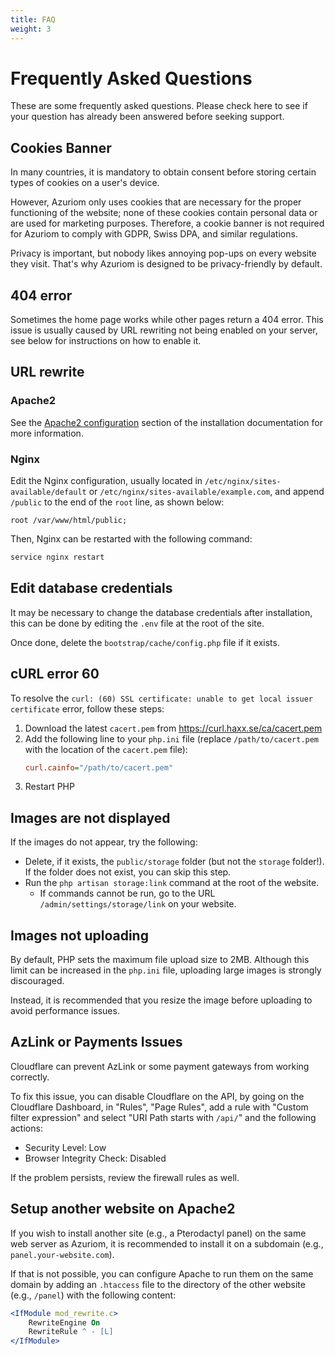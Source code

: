 ```yaml
---
title: FAQ
weight: 3
---
```


# Frequently Asked Questions

These are some frequently asked questions. Please check here to see if your question has already been answered before seeking support.

## Cookies Banner

In many countries, it is mandatory to obtain consent before storing certain types of cookies on a user's device.

However, Azuriom only uses cookies that are necessary for the proper functioning of the website;
none of these cookies contain personal data or are used for marketing purposes.
Therefore, a cookie banner is not required for Azuriom to comply with GDPR, Swiss DPA, and similar regulations.

Privacy is important, but nobody likes annoying pop-ups on every website they visit.
That's why Azuriom is designed to be privacy-friendly by default.

## 404 error

Sometimes the home page works while other pages return a 404 error.
This issue is usually caused by URL rewriting not being enabled on your server,
see below for instructions on how to enable it.

## URL rewrite

### Apache2

See the [Apache2 configuration](installation#apache2) section of the installation documentation for more information.

### Nginx

Edit the Nginx configuration, usually located in `/etc/nginx/sites-available/default`
or `/etc/nginx/sites-available/example.com`, and append `/public` to the end of the `root` line, as shown below:
```nginx
root /var/www/html/public;
```

Then, Nginx can be restarted with the following command:
```sh
service nginx restart
```

## Edit database credentials

It may be necessary to change the database credentials after installation,
this can be done by editing the `.env` file at the root of the site.

Once done, delete the `bootstrap/cache/config.php` file if it exists.

## cURL error 60

To resolve the `curl: (60) SSL certificate: unable to get local issuer certificate` error,
follow these steps:
1. Download the latest `cacert.pem` from https://curl.haxx.se/ca/cacert.pem
2. Add the following line to your `php.ini` file (replace `/path/to/cacert.pem` with the location of the `cacert.pem` file):
   ```ini
   curl.cainfo="/path/to/cacert.pem"
   ```
3. Restart PHP

## Images are not displayed

If the images do not appear, try the following:
* Delete, if it exists, the `public/storage` folder (but not the `storage` folder!). If the folder does not exist, you can skip this step.
* Run the `php artisan storage:link` command at the root of the website.
  * If commands cannot be run, go to the URL `/admin/settings/storage/link` on your website.

## Images not uploading

By default, PHP sets the maximum file upload size to 2MB.
Although this limit can be increased in the `php.ini` file, uploading large images is strongly discouraged.

Instead, it is recommended that you resize the image before uploading to avoid performance issues.

## AzLink or Payments Issues

Cloudflare can prevent AzLink or some payment gateways from working
correctly.

To fix this issue, you can disable Cloudflare on the API, by going on the Cloudflare Dashboard,
in "Rules", "Page Rules", add a rule with "Custom filter expression" and select 
"URI Path starts with `/api/`" and the following actions:
* Security Level: Low
* Browser Integrity Check: Disabled

If the problem persists, review the firewall rules as well.

## Setup another website on Apache2

If you wish to install another site (e.g., a Pterodactyl panel) on the same web
server as Azuriom, it is recommended to install it on a subdomain (e.g., `panel.your-website.com`).  

If that is not possible, you can configure Apache to run them on the same domain by adding an
`.htaccess` file to the directory of the other website (e.g., `/panel`) with the following content:

```apache
<IfModule mod_rewrite.c>
    RewriteEngine On
    RewriteRule ^ - [L]
</IfModule>
``` 
